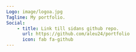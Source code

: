 ```yaml
---
Logo: image/logoa.jpg
Tagline: My portfolio.
Social:
    - title: Link till sidans github repo.
      url: https://github.com/aleu24/portfolio
      icon: fab fa-github
---
```

